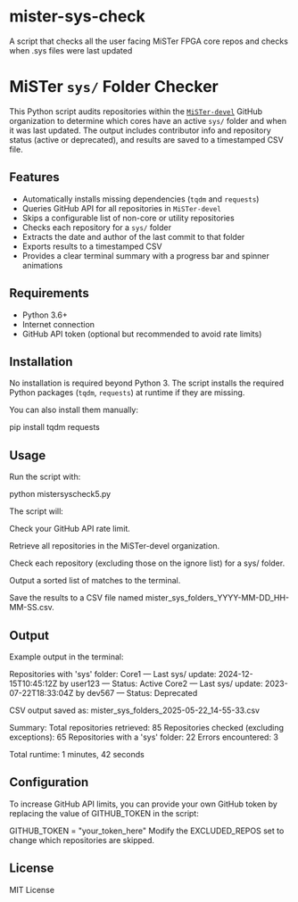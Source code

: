 # mister-sys-check
A script that checks all the user facing MiSTer FPGA core repos and checks when .sys files were last updated 

# MiSTer `sys/` Folder Checker

This Python script audits repositories within the [`MiSTer-devel`](https://github.com/MiSTer-devel) GitHub organization to determine which cores have an active `sys/` folder and when it was last updated. The output includes contributor info and repository status (active or deprecated), and results are saved to a timestamped CSV file.

## Features

- Automatically installs missing dependencies (`tqdm` and `requests`)
- Queries GitHub API for all repositories in `MiSTer-devel`
- Skips a configurable list of non-core or utility repositories
- Checks each repository for a `sys/` folder
- Extracts the date and author of the last commit to that folder
- Exports results to a timestamped CSV
- Provides a clear terminal summary with a progress bar and spinner animations

## Requirements

- Python 3.6+
- Internet connection
- GitHub API token (optional but recommended to avoid rate limits)

## Installation

No installation is required beyond Python 3. The script installs the required Python packages (`tqdm`, `requests`) at runtime if they are missing.

You can also install them manually:

pip install tqdm requests

## Usage
Run the script with:

python mistersyscheck5.py

The script will:

Check your GitHub API rate limit.

Retrieve all repositories in the MiSTer-devel organization.

Check each repository (excluding those on the ignore list) for a sys/ folder.

Output a sorted list of matches to the terminal.

Save the results to a CSV file named mister_sys_folders_YYYY-MM-DD_HH-MM-SS.csv.

## Output
Example output in the terminal:

Repositories with 'sys' folder:
Core1 — Last sys/ update: 2024-12-15T10:45:12Z by user123 — Status: Active
Core2 — Last sys/ update: 2023-07-22T18:33:04Z by dev567 — Status: Deprecated

CSV output saved as: mister_sys_folders_2025-05-22_14-55-33.csv

Summary:
Total repositories retrieved: 85
Repositories checked (excluding exceptions): 65
Repositories with a 'sys' folder: 22
Errors encountered: 3

Total runtime: 1 minutes, 42 seconds

## Configuration
To increase GitHub API limits, you can provide your own GitHub token by replacing the value of GITHUB_TOKEN in the script:

GITHUB_TOKEN = "your_token_here"
Modify the EXCLUDED_REPOS set to change which repositories are skipped.

## License
MIT License 
